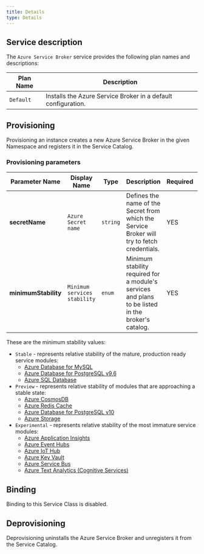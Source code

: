 ```yaml
---
title: Details
type: Details
---
```


## Service description

The `Azure Service Broker` service provides the following plan names and descriptions:

| Plan Name | Description |
|-----------|-------------|
| `Default` | Installs the Azure Service Broker in a default configuration. |

## Provisioning

Provisioning an instance creates a new Azure Service Broker in the given Namespace and registers it in the Service Catalog.

### Provisioning parameters

| Parameter Name | Display Name | Type | Description | Required | Default Value |
|----------------|--------------|------|------|----------|---------------|
| **secretName** | `Azure Secret name` | `string` | Defines the name of the Secret from which the Service Broker will try to fetch credentials. | YES |  |
| **minimumStability** | `Minimum services stability` | `enum` | Minimum stability required for a module's services and plans to be listed in the broker's catalog. | YES | `Preview` |

These are the minimum stability values:
 * `Stable` - represents relative stability of the mature, production ready service modules:
    * [Azure Database for MySQL](https://github.com/Azure/open-service-broker-azure/blob/v1.4.0/docs/modules/mysql.md)
    * [Azure Database for PostgreSQL v9.6](https://github.com/Azure/open-service-broker-azure/tree/v1.4.0/docs/modules/postgresql.md)
    * [Azure SQL Database](https://github.com/Azure/open-service-broker-azure/tree/v1.4.0/docs/modules/mssql.md)
 * `Preview` - represents relative stability of modules that are approaching a stable state:
     * [Azure CosmosDB](https://github.com/Azure/open-service-broker-azure/tree/v1.4.0/docs/modules/cosmosdb.md)
     * [Azure Redis Cache](https://github.com/Azure/open-service-broker-azure/tree/v1.4.0/docs/modules/rediscache.md)
     * [Azure Database for PostgreSQL v10](https://github.com/Azure/open-service-broker-azure/tree/v1.4.0/docs/modules/postgresql.md)
     * [Azure Storage](https://github.com/Azure/open-service-broker-azure/tree/v1.4.0/docs/modules/storage.md)
 * `Experimental` - represents relative stability of the most immature service modules: 
    * [Azure Application Insights](https://github.com/Azure/open-service-broker-azure/tree/v1.4.0/docs/modules/appinsights.md)
    * [Azure Event Hubs](https://github.com/Azure/open-service-broker-azure/tree/v1.4.0/docs/modules/eventhubs.md)
    * [Azure IoT Hub](https://github.com/Azure/open-service-broker-azure/tree/v1.4.0/docs/modules/iothub.md)
    * [Azure Key Vault](https://github.com/Azure/open-service-broker-azure/tree/v1.4.0/docs/modules/keyvault.md)
    * [Azure Service Bus](https://github.com/Azure/open-service-broker-azure/tree/v1.4.0/docs/modules/servicebus.md)
    * [Azure Text Analytics (Cognitive Services)](https://github.com/Azure/open-service-broker-azure/tree/v1.4.0/docs/modules/textanalytics.md)

## Binding

Binding to this Service Class is disabled.

## Deprovisioning

Deprovisioning uninstalls the Azure Service Broker and unregisters it from the Service Catalog.
